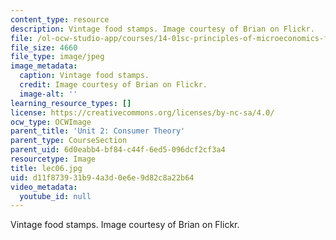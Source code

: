 ```yaml
---
content_type: resource
description: Vintage food stamps. Image courtesy of Brian on Flickr.
file: /ol-ocw-studio-app/courses/14-01sc-principles-of-microeconomics-fall-2011/d11f873931b94a3d0e6e9d82c8a22b64_lec06.jpg
file_size: 4660
file_type: image/jpeg
image_metadata:
  caption: Vintage food stamps.
  credit: Image courtesy of Brian on Flickr.
  image-alt: ''
learning_resource_types: []
license: https://creativecommons.org/licenses/by-nc-sa/4.0/
ocw_type: OCWImage
parent_title: 'Unit 2: Consumer Theory'
parent_type: CourseSection
parent_uid: 6d0eabb4-bf84-c44f-6ed5-096dcf2cf3a4
resourcetype: Image
title: lec06.jpg
uid: d11f8739-31b9-4a3d-0e6e-9d82c8a22b64
video_metadata:
  youtube_id: null
---
```

Vintage food stamps. Image courtesy of Brian on Flickr.